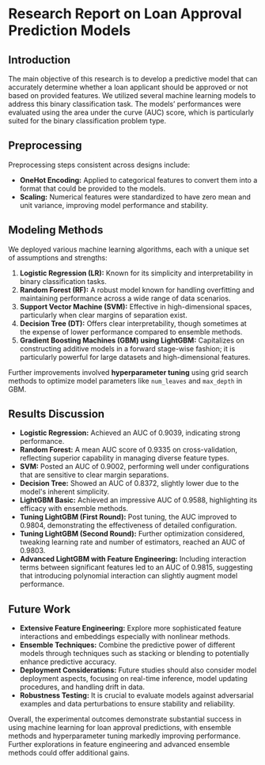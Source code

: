 # Research Report on Loan Approval Prediction Models

## Introduction
The main objective of this research is to develop a predictive model that can accurately determine whether a loan applicant should be approved or not based on provided features. We utilized several machine learning models to address this binary classification task. The models’ performances were evaluated using the area under the curve (AUC) score, which is particularly suited for the binary classification problem type.

## Preprocessing
Preprocessing steps consistent across designs include:
- **OneHot Encoding:** Applied to categorical features to convert them into a format that could be provided to the models.
- **Scaling:** Numerical features were standardized to have zero mean and unit variance, improving model performance and stability.

## Modeling Methods
We deployed various machine learning algorithms, each with a unique set of assumptions and strengths:
1. **Logistic Regression (LR):** Known for its simplicity and interpretability in binary classification tasks.
2. **Random Forest (RF):** A robust model known for handling overfitting and maintaining performance across a wide range of data scenarios.
3. **Support Vector Machine (SVM):** Effective in high-dimensional spaces, particularly when clear margins of separation exist.
4. **Decision Tree (DT):** Offers clear interpretability, though sometimes at the expense of lower performance compared to ensemble methods.
5. **Gradient Boosting Machines (GBM) using LightGBM:** Capitalizes on constructing additive models in a forward stage-wise fashion; it is particularly powerful for large datasets and high-dimensional features.
   
Further improvements involved **hyperparameter tuning** using grid search methods to optimize model parameters like `num_leaves` and `max_depth` in GBM.

## Results Discussion
- **Logistic Regression:** Achieved an AUC of 0.9039, indicating strong performance.
- **Random Forest:** A mean AUC score of 0.9335 on cross-validation, reflecting superior capability in managing diverse feature types.
- **SVM:** Posted an AUC of 0.9002, performing well under configurations that are sensitive to clear margin separations.
- **Decision Tree:** Showed an AUC of 0.8372, slightly lower due to the model's inherent simplicity.
- **LightGBM Basic:** Achieved an impressive AUC of 0.9588, highlighting its efficacy with ensemble methods.
- **Tuning LightGBM (First Round):** Post tuning, the AUC improved to 0.9804, demonstrating the effectiveness of detailed configuration.
- **Tuning LightGBM (Second Round):** Further optimization considered, tweaking learning rate and number of estimators, reached an AUC of 0.9803.
- **Advanced LightGBM with Feature Engineering:** Including interaction terms between significant features led to an AUC of 0.9815, suggesting that introducing polynomial interaction can slightly augment model performance.

## Future Work
- **Extensive Feature Engineering:** Explore more sophisticated feature interactions and embeddings especially with nonlinear methods.
- **Ensemble Techniques:** Combine the predictive power of different models through techniques such as stacking or blending to potentially enhance predictive accuracy.
- **Deployment Considerations:** Future studies should also consider model deployment aspects, focusing on real-time inference, model updating procedures, and handling drift in data.
- **Robustness Testing:** It is crucial to evaluate models against adversarial examples and data perturbations to ensure stability and reliability.

Overall, the experimental outcomes demonstrate substantial success in using machine learning for loan approval predictions, with ensemble methods and hyperparameter tuning markedly improving performance. Further explorations in feature engineering and advanced ensemble methods could offer additional gains.